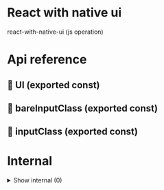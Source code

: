 # React with native ui

react-with-native-ui (js operation)



# Api reference

## 📄 UI (exported const)

## 📄 bareInputClass (exported const)

## 📄 inputClass (exported const)

# Internal

<details><summary>Show internal (0)</summary>
  
  
  </details>

